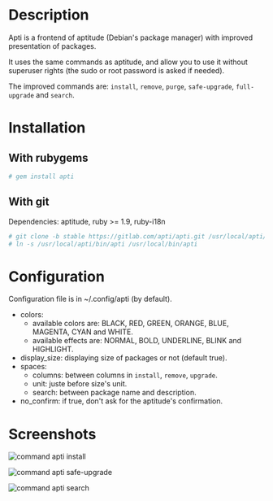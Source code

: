 Description
===========

Apti is a frontend of aptitude (Debian's package manager) with improved presentation of packages.

It uses the same commands as aptitude, and allow you to use it without superuser rights (the sudo or root password is asked if needed).

The improved commands are: `install`, `remove`, `purge`, `safe-upgrade`, `full-upgrade` and `search`.

Installation
============

With rubygems
-------------

```sh
# gem install apti
```

With git
--------

Dependencies: aptitude, ruby >= 1.9, ruby-i18n

```sh
# git clone -b stable https://gitlab.com/apti/apti.git /usr/local/apti/
# ln -s /usr/local/apti/bin/apti /usr/local/bin/apti
```

Configuration
=============

Configuration file is in ~/.config/apti (by default).

* colors:
    * available colors are: BLACK, RED, GREEN, ORANGE, BLUE, MAGENTA, CYAN and WHITE.
    * available effects are: NORMAL, BOLD, UNDERLINE, BLINK and HIGHLIGHT.
* display_size: displaying size of packages or not (default true).
* spaces:
    * columns: between columns in `install`, `remove`, `upgrade`.
    * unit: juste before size's unit.
    * search: between package name and description.
* no_confirm: if true, don't ask for the aptitude's confirmation.

Screenshots
===========

![command apti install](http://gnux.legtux.org/src/images/scripts/apti_install.png "command apti install")

![command apti safe-upgrade](http://gnux.legtux.org/src/images/scripts/apti_safe_upgrade.png "command apti safe-upgrade")

![command apti search](http://gnux.legtux.org/src/images/scripts/apti_search.png "command apti search")
